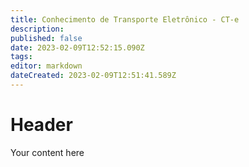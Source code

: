```yaml
---
title: Conhecimento de Transporte Eletrônico - CT-e
description: 
published: false
date: 2023-02-09T12:52:15.090Z
tags: 
editor: markdown
dateCreated: 2023-02-09T12:51:41.589Z
---
```


# Header
Your content here